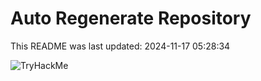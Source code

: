 # Auto Regenerate Repository

This README was last updated: 2024-11-17 05:28:34

 ![TryHackMe](https://tryhackme.com/badge/533634)